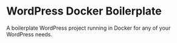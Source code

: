# WordPress Docker Boilerplate

A boilerplate WordPress project running in Docker for any of your WordPress needs.
